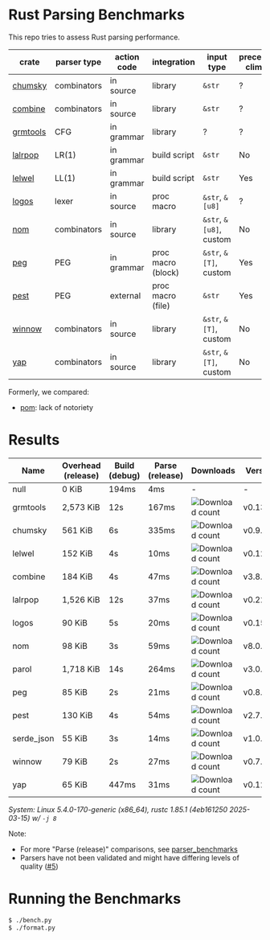 # Rust Parsing Benchmarks

This repo tries to assess Rust parsing performance.

| crate      | parser type | action code | integration        | input type              | precedence climbing | parameterized rules | streaming input |
|------------|-------------|-------------|--------------------|-------------------------|---------------------|---------------------|-----------------|
| [chumsky]  | combinators | in source   | library            | `&str`                  | ?                   | ?                   | ?               |
| [combine]  | combinators | in source   | library            | `&str`                  | ?                   | ?                   | ?               |
| [grmtools] | CFG         | in grammar  | library            | ?                       | ?                   | ?                   | ?               |
| [lalrpop]  | LR(1)       | in grammar  | build script       | `&str`                  | No                  | Yes                 | No              |
| [lelwel]   | LL(1)       | in grammar  | build script       | `&str`                  | Yes                 | Yes                 | No              |
| [logos]    | lexer       | in source   | proc macro         | `&str`, `&[u8]`         | ?                   | ?                   | ?               |
| [nom]      | combinators | in source   | library            | `&str`, `&[u8]`, custom | No                  | Yes                 | Yes             |
| [peg]      | PEG         | in grammar  | proc macro (block) | `&str`, `&[T]`, custom  | Yes                 | Yes                 | No              |
| [pest]     | PEG         | external    | proc macro (file)  | `&str`                  | Yes                 | No                  | No              |
| [winnow]   | combinators | in source   | library            | `&str`, `&[T]`, custom  | No                  | Yes                 | Yes             |
| [yap]      | combinators | in source   | library            | `&str`, `&[T]`, custom  | No                  | Yes                 | ?               |

Formerly, we compared:
- [pom]: lack of notoriety

# Results

Name | Overhead (release) | Build (debug) | Parse (release) | Downloads | Version
-----|--------------------|---------------|-----------------|-----------|--------
null | 0 KiB | 194ms | 4ms | - | -
grmtools | 2,573 KiB | 12s | 167ms | ![Download count](https://img.shields.io/crates/dr/cfgrammar) | v0.13.10
chumsky | 561 KiB | 6s | 335ms | ![Download count](https://img.shields.io/crates/dr/chumsky) | v0.9.3
lelwel | 152 KiB | 4s | 10ms | ![Download count](https://img.shields.io/crates/dr/codespan-reporting) | v0.12.0
combine | 184 KiB | 4s | 47ms | ![Download count](https://img.shields.io/crates/dr/combine) | v3.8.1
lalrpop | 1,526 KiB | 12s | 37ms | ![Download count](https://img.shields.io/crates/dr/lalrpop-util) | v0.22.1
logos | 90 KiB | 5s | 20ms | ![Download count](https://img.shields.io/crates/dr/logos) | v0.15.0
nom | 98 KiB | 3s | 59ms | ![Download count](https://img.shields.io/crates/dr/nom) | v8.0.0
parol | 1,718 KiB | 14s | 264ms | ![Download count](https://img.shields.io/crates/dr/parol_runtime) | v3.0.0
peg | 85 KiB | 2s | 21ms | ![Download count](https://img.shields.io/crates/dr/peg) | v0.8.4
pest | 130 KiB | 4s | 54ms | ![Download count](https://img.shields.io/crates/dr/pest) | v2.7.15
serde_json | 55 KiB | 3s | 14ms | ![Download count](https://img.shields.io/crates/dr/serde_json) | v1.0.139
winnow | 79 KiB | 2s | 27ms | ![Download count](https://img.shields.io/crates/dr/winnow) | v0.7.3
yap | 65 KiB | 447ms | 31ms | ![Download count](https://img.shields.io/crates/dr/yap) | v0.12.0

*System: Linux 5.4.0-170-generic (x86_64), rustc 1.85.1 (4eb161250 2025-03-15) w/ `-j 8`*

Note:
- For more "Parse (release)" comparisons, see [parser_benchmarks](https://github.com/rust-bakery/parser_benchmarks)
- Parsers have not been validated and might have differing levels of quality ([#5](https://github.com/epage/parse-benchmarks-rs/issues/5))

# Running the Benchmarks

```bash
$ ./bench.py
$ ./format.py
```

[chumsky]: https://github.com/zesterer/chumsky
[combine]: https://github.com/Marwes/combine
[lalrpop]: https://github.com/lalrpop/lalrpop
[lelwel]: https://github.com/lalrpop/lelwel
[logos]: https://github.com/maciejhirsz/logos
[nom]: https://github.com/geal/nom
[peg]: https://github.com/kevinmehall/rust-peg
[pest]: https://github.com/pest-parser/pest
[pom]: https://github.com/j-f-liu/pom
[winnow]: https://github.com/winnow-rs/winnow
[yap]: https://github.com/jsdw/yap
[yap]: https://github.com/jsdw/yap
[grmtools]: https://crates.io/crates/cfgrammar
